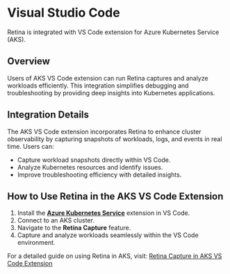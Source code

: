 # Visual Studio Code

Retina is integrated with VS Code extension for Azure Kubernetes Service (AKS).

## Overview

Users of AKS VS Code extension can run Retina captures and analyze workloads efficiently. This integration simplifies debugging and troubleshooting by providing deep insights into Kubernetes applications.

## Integration Details

The AKS VS Code extension incorporates Retina to enhance cluster observability by capturing snapshots of workloads, logs, and events in real time. Users can:

- Capture workload snapshots directly within VS Code.
- Analyze Kubernetes resources and identify issues.
- Improve troubleshooting efficiency with detailed insights.

## How to Use Retina in the AKS VS Code Extension

1. Install the **[Azure Kubernetes Service](https://marketplace.visualstudio.com/items?itemName=ms-kubernetes-tools.vscode-aks-tools)** extension in VS Code.
2. Connect to an AKS cluster.
3. Navigate to the **Retina Capture** feature.
4. Capture and analyze workloads seamlessly within the VS Code environment.

For a detailed guide on using Retina in AKS, visit:
[Retina Capture in AKS VS Code Extension](https://azure.github.io/vscode-aks-tools/features/retina-capture.html)
